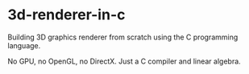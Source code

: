# 3d-renderer-in-c

Building 3D graphics renderer from scratch using the C programming language.

No GPU, no OpenGL, no DirectX. Just a C compiler and linear algebra.

